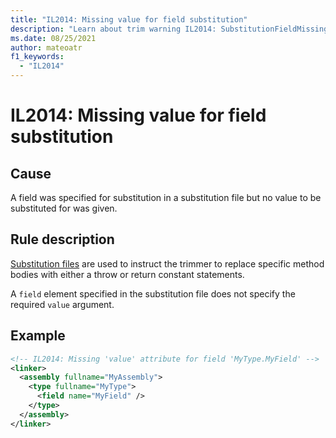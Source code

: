 ```yaml
---
title: "IL2014: Missing value for field substitution"
description: "Learn about trim warning IL2014: SubstitutionFieldMissingValue"
ms.date: 08/25/2021
author: mateoatr
f1_keywords:
  - "IL2014"
---
```

# IL2014: Missing value for field substitution

## Cause

A field was specified for substitution in a substitution file but no value to be
substituted for was given.

## Rule description

[Substitution files](https://github.com/dotnet/runtime/blob/main/docs/tools/illink/data-formats.md#substitution-format)
are used to instruct the trimmer to replace specific method bodies with either a throw or
return constant statements.

A `field` element specified in the substitution file does not specify the required
`value` argument.

## Example

```xml
<!-- IL2014: Missing 'value' attribute for field 'MyType.MyField' -->
<linker>
  <assembly fullname="MyAssembly">
    <type fullname="MyType">
      <field name="MyField" />
    </type>
  </assembly>
</linker>
```
